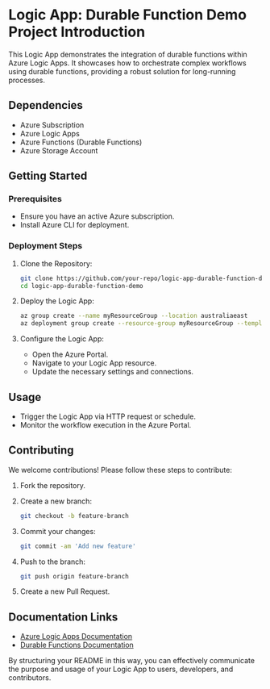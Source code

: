 # Logic App: Durable Function Demo Project Introduction

This Logic App demonstrates the integration of durable functions within Azure Logic Apps. It showcases how to orchestrate complex workflows using durable functions, providing a robust solution for long-running processes.

## Dependencies

- Azure Subscription
- Azure Logic Apps
- Azure Functions (Durable Functions)
- Azure Storage Account

## Getting Started

### Prerequisites

- Ensure you have an active Azure subscription.
- Install Azure CLI for deployment.

### Deployment Steps

1. Clone the Repository:

    ```sh
    git clone https://github.com/your-repo/logic-app-durable-function-demo.git
    cd logic-app-durable-function-demo
    ```

2. Deploy the Logic App:

    ```sh
    az group create --name myResourceGroup --location australiaeast
    az deployment group create --resource-group myResourceGroup --template-file azuredeploy.json
    ```

3. Configure the Logic App:
    - Open the Azure Portal.
    - Navigate to your Logic App resource.
    - Update the necessary settings and connections.

## Usage

- Trigger the Logic App via HTTP request or schedule.
- Monitor the workflow execution in the Azure Portal.

## Contributing

We welcome contributions! Please follow these steps to contribute:

1. Fork the repository.
2. Create a new branch:

    ```sh
    git checkout -b feature-branch
    ```

3. Commit your changes:

    ```sh
    git commit -am 'Add new feature'
    ```

4. Push to the branch:

    ```sh
    git push origin feature-branch
    ```

5. Create a new Pull Request.

## Documentation Links

- [Azure Logic Apps Documentation](https://docs.microsoft.com/azure/logic-apps/)
- [Durable Functions Documentation](https://docs.microsoft.com/azure/azure-functions/durable/durable-functions-overview)

By structuring your README in this way, you can effectively communicate the purpose and usage of your Logic App to users, developers, and contributors.
